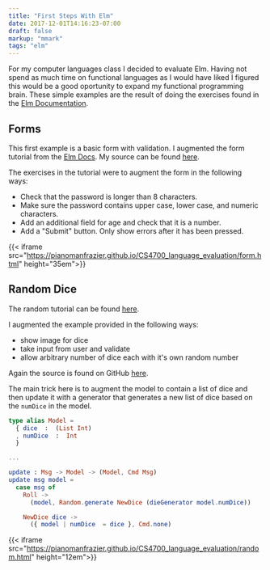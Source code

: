 ```yaml
---
title: "First Steps With Elm"
date: 2017-12-01T14:16:23-07:00
draft: false
markup: "mmark"
tags: "elm"
---
```


For my computer languages class I decided to evaluate Elm. Having not spend as much time on functional languages as I would have liked I figured this would be a good oportunity to expand my functional programming brain. These simple examples are the result of doing the exercises found in the [Elm Documentation](https://guide.elm-lang.org/).

## Forms 

This first example is a basic form with validation. I augmented the form tutorial from the [Elm Docs](https://guide.elm-lang.org/architecture/user_input/forms.html). My source can be found [here](https://github.com/pianomanfrazier/CS4700_language_evaluation/blob/master/form.elm).

The exercises in the tutorial were to augment the form in the following ways:

- Check that the password is longer than 8 characters.
- Make sure the password contains upper case, lower case, and numeric characters.
- Add an additional field for age and check that it is a number.
- Add a "Submit" button. Only show errors after it has been pressed.

{{< iframe src="https://pianomanfrazier.github.io/CS4700_language_evaluation/form.html" height="35em">}}

## Random Dice

The random tutorial can be found [here](https://guide.elm-lang.org/architecture/effects/random.html).

I augmented the example provided in the following ways:

- show image for dice
- take input from user and validate
- allow arbitrary number of dice each with it's own random number

Again the source is found on GitHub [here](https://github.com/pianomanfrazier/CS4700_language_evaluation/blob/master/random.elm).

The main trick here is to augment the model to contain a list of dice and then update it with a generator that generates a new list of dice based on the `numDice` in the model. 

```elm
type alias Model =
  { dice  :  (List Int)
  , numDice  :  Int
  }

...

update : Msg -> Model -> (Model, Cmd Msg)
update msg model =
  case msg of
    Roll ->
      (model, Random.generate NewDice (dieGenerator model.numDice))

    NewDice dice ->
      ({ model | numDice  = dice }, Cmd.none)
```


{{< iframe src="https://pianomanfrazier.github.io/CS4700_language_evaluation/random.html" height="12em">}}

